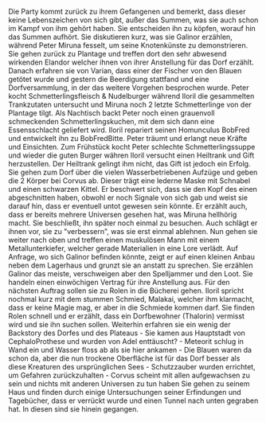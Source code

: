 Die Party kommt zurück zu ihrem Gefangenen und bemerkt, dass dieser keine Lebenszeichen von sich gibt, außer das Summen, was sie auch schon im Kampf von ihm gehört haben. 
Sie entscheiden ihn zu köpfen, worauf hin das Summen aufhört.
Sie diskutieren kurz, was sie Galinor erzählen, während Peter Miruna fesselt, um seine Knotenkünste zu demonstrieren.
Sie gehen zurück zu Plantage und treffen dort den sehr abwesend wirkenden Elandor welcher ihnen von ihrer Anstellung für das Dorf erzählt.
Danach erfahren sie von Varian, dass einer der Fischer von den Blauen getötet wurde und gestern die Beerdigung stattfand und eine Dorfversammlung, in der das weitere Vorgehen besprochen wurde.
Peter kocht Schmetterlingsfleisch & Nudelburger während Iloril die gesammelten Trankzutaten untersucht und Miruna noch 2 letzte Schmetterlinge von der Plantage tilgt.
Als Nachtisch backt Peter noch einen grauenvoll schmeckenden Schmetterlingskuchen, mit dem sich dann eine Essensschlacht geliefert wird.
Iloril repariert seinen Homunculus BobFred und entwickelt ihn zu BobFredBitte.
Peter träumt und erlangt neue Kräfte und Einsichten.
Zum Frühstück kocht Peter schlechte Schmetterlingssuppe und wieder die guten Burger währen Iloril versucht einen Heiltrank und Gift herzustellen. Der Heiltrank gelingt ihm nicht, das Gift ist jedoch ein Erfolg.
Sie gehen zum Dorf über die vielen Wasserbetriebenen Aufzüge und geben die 2 Körper bei Corvus ab.
Dieser trägt eine lederne Maske mit Schnabel und einen schwarzen Kittel. Er beschwert sich, dass sie den Kopf des einen abgeschnitten haben, obwohl er noch Signale von sich gab und weist sie darauf hin, dass er eventuell untot gewesen sein könnte.
Er erzählt auch, dass er bereits mehrere Universen gesehen hat, was Miruna hellhörig macht. Sie beschließt, ihn später noch einmal zu besuchen.
Auch schlägt er ihnen vor, sie zu "verbessern", was sie erst einmal ablehnen.
Nun gehen sie weiter nach oben und treffen einen muskulösen Mann mit einem Metallunterkiefer, welcher gerade Materialien in eine Lore verlädt. Auf Anfrage, wo sich Galinor befinden könnte, zeigt er auf einen kleinen Anbau neben dem Lagerhaus und grunzt sie an anstatt zu sprechen.
Sie erzählen Galinor das meiste, verschweigen aber den Spelljammer und den Loot.
Sie handeln einen einwöchigen Vertrag für ihre Anstellung aus.
Für den nächsten Auftrag sollen sie zu Rolen in die Bücherei gehen.
Iloril spricht nochmal kurz mit dem stummen Schmied, Malakai, welcher ihm klarmacht, dass er keine Magie mag, er aber in die Schmiede kommen darf.
Sie finden Rolen schnell und er erzählt, dass ein Dorfbewohner (Thalorin) vermisst wird und sie ihn suchen sollen.
Weiterhin erfahren sie ein wenig der Backstory des Dorfes und des Plateaus
	- Sie kamen aus Hauptstadt von CephaloProthese und wurden von Adel enttäuscht?
	- Meteorit schlug in Wand ein und Wasser floss ab als sie hier ankamen
	- Die Blauen waren da schon da, aber die nun trockene Oberfläche ist für das Dorf besser als diese Kreaturen des ursprünglichen Sees
	- Schutzzauber wurden errichtet, um Gefahren zurückzuhalten
	- Corvus scheint mit allen aufgewachsen zu sein und nichts mit anderen Universen zu tun haben
Sie gehen zu seinem Haus und finden durch einige Untersuchungen seiner Erfindungen und Tagebücher, dass er verrückt wurde und einen Tunnel nach unten gegraben hat.
In diesen sind sie hinein gegangen.